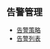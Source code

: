 告警管理
----

- [告警策略](/docs/guide/alert/alert_strategy.html)
- [告警列表](/docs/guide/alert/alert_list.html)
